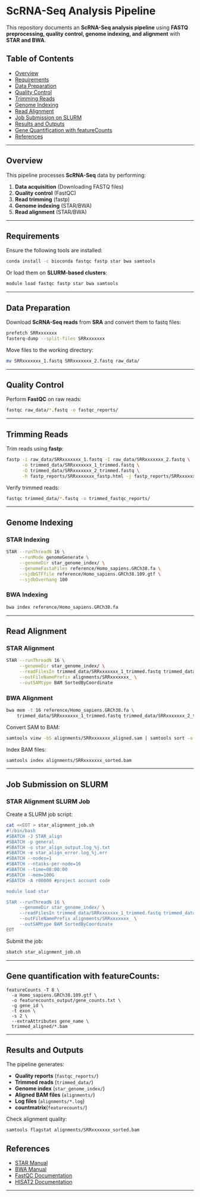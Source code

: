 # ScRNA-Seq Analysis Pipeline

This repository documents an **ScRNA-Seq analysis pipeline** using **FASTQ preprocessing, quality control, genome indexing, and alignment** with **STAR and BWA**.

## Table of Contents
- [Overview](#overview)
- [Requirements](#requirements)
- [Data Preparation](#data-preparation)
- [Quality Control](#quality-control)
- [Trimming Reads](#trimming-reads)
- [Genome Indexing](#genome-indexing)
- [Read Alignment](#read-alignment)
- [Job Submission on SLURM](#job-submission-on-slurm)
- [Results and Outputs](#results-and-outputs)
- [Gene Quantification with featureCounts](#gene-quantification-with-featurecounts)
- [References](#references)

---

## Overview
This pipeline processes **ScRNA-Seq** data by performing:
1. **Data acquisition** (Downloading FASTQ files)
2. **Quality control** (FastQC)
3. **Read trimming** (fastp)
4. **Genome indexing** (STAR/BWA)
5. **Read alignment** (STAR/BWA)

---

## Requirements
Ensure the following tools are installed:

```bash
conda install -c bioconda fastqc fastp star bwa samtools
```

Or load them on **SLURM-based clusters**:

```bash
module load fastqc fastp star bwa samtools
```

---

## Data Preparation
Download **ScRNA-Seq reads** from **SRA** and convert them to fastq files:

```bash
prefetch SRRxxxxxxx
fasterq-dump --split-files SRRxxxxxxx
```

Move files to the working directory:

```bash
mv SRRxxxxxxx_1.fastq SRRxxxxxxx_2.fastq raw_data/
```

---

## Quality Control
Perform **FastQC** on raw reads:

```bash
fastqc raw_data/*.fastq -o fastqc_reports/
```

---

## Trimming Reads
Trim reads using **fastp**:

```bash
fastp -i raw_data/SRRxxxxxxx_1.fastq -I raw_data/SRRxxxxxxx_2.fastq \
      -o trimmed_data/SRRxxxxxxx_1_trimmed.fastq \
      -O trimmed_data/SRRxxxxxxx_2_trimmed.fastq \
      -h fastp_reports/SRRxxxxxxx_fastp.html -j fastp_reports/SRRxxxxxxx_fastp.json
```

Verify trimmed reads:

```bash
fastqc trimmed_data/*.fastq -o trimmed_fastqc_reports/
```

---

## Genome Indexing
### **STAR Indexing**

```bash
STAR --runThreadN 16 \
     --runMode genomeGenerate \
     --genomeDir star_genome_index/ \
     --genomeFastaFiles reference/Homo_sapiens.GRCh38.fa \
     --sjdbGTFfile reference/Homo_sapiens.GRCh38.109.gtf \
     --sjdbOverhang 100
```

### **BWA Indexing**

```bash
bwa index reference/Homo_sapiens.GRCh38.fa
```

---

## Read Alignment
### **STAR Alignment**

```bash
STAR --runThreadN 16 \
     --genomeDir star_genome_index/ \
     --readFilesIn trimmed_data/SRRxxxxxxx_1_trimmed.fastq trimmed_data/SRRxxxxxxx_2_trimmed.fastq \
     --outFileNamePrefix alignments/SRRxxxxxxx_ \
     --outSAMtype BAM SortedByCoordinate
```

### **BWA Alignment**

```bash
bwa mem -t 16 reference/Homo_sapiens.GRCh38.fa \
    trimmed_data/SRRxxxxxxx_1_trimmed.fastq trimmed_data/SRRxxxxxxx_2_trimmed.fastq > alignments/SRRxxxxxxx_aligned.sam
```

Convert SAM to BAM:

```bash
samtools view -bS alignments/SRRxxxxxxx_aligned.sam | samtools sort -o alignments/SRRxxxxxxx_sorted.bam
```

Index BAM files:

```bash
samtools index alignments/SRRxxxxxxx_sorted.bam
```

---

## Job Submission on SLURM
### **STAR Alignment SLURM Job**

Create a SLURM job script:

```bash
cat <<EOT > star_alignment_job.sh
#!/bin/bash
#SBATCH -J STAR_align
#SBATCH -p general
#SBATCH -o star_align_output.log_%j.txt
#SBATCH -e star_align_error.log_%j.err
#SBATCH --nodes=1
#SBATCH --ntasks-per-node=16
#SBATCH --time=08:00:00
#SBATCH --mem=100G
#SBATCH -A r00000 #project account code

module load star

STAR --runThreadN 16 \
     --genomeDir star_genome_index/ \
     --readFilesIn trimmed_data/SRRxxxxxxx_1_trimmed.fastq trimmed_data/SRRxxxxxxx_2_trimmed.fastq \
     --outFileNamePrefix alignments/SRRxxxxxxx_ \
     --outSAMtype BAM SortedByCoordinate
EOT
```

Submit the job:

```bash
sbatch star_alignment_job.sh
```

---

## Gene quantification with featureCounts:

```
featureCounts -T 8 \
  -a Homo_sapiens.GRCh38.109.gtf \
  -o featurecounts_output/gene_counts.txt \
  -g gene_id \
  -t exon \
  -s 2 \
  --extraAttributes gene_name \
  trimmed_aligned/*.bam
```
---

## Results and Outputs
The pipeline generates:
- **Quality reports** (`fastqc_reports/`)
- **Trimmed reads** (`trimmed_data/`)
- **Genome index** (`star_genome_index/`)
- **Aligned BAM files** (`alignments/`)
- **Log files** (`alignments/*.log`)
- **countmatrix**(`featurecounts/`)

Check alignment quality:

```bash
samtools flagstat alignments/SRRxxxxxxx_sorted.bam
```



## References
- [STAR Manual](https://github.com/alexdobin/STAR)
- [BWA Manual](http://bio-bwa.sourceforge.net/)
- [FastQC Documentation](https://www.bioinformatics.babraham.ac.uk/projects/fastqc/)
- [HISAT2 Documentation](https://daehwankimlab.github.io/hisat2/)

---

